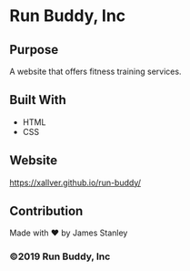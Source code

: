 # Run Buddy, Inc

## Purpose
A website that offers fitness training services. 

## Built With
* HTML
* CSS

## Website
https://xallver.github.io/run-buddy/

## Contribution
Made with ❤️ by James Stanley

### ©️2019 Run Buddy, Inc 
